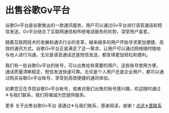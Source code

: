 # 出售谷歌Gv平台

谷歌Gv平台是谷歌推出的一款通讯服务，用户可以通过Gv平台进行语音通话和短信发送。Gv平台结合了互联网通信和传统电话服务的优势，深受用户喜爱。

随着互联网技术的发展和通讯行业的变革，越来越多的用户开始寻求更加便捷、高效的通讯方式。谷歌Gv平台正是满足了这一需求，让用户可以通过网络随时随地与他人进行沟通，无论是语音通话还是短信发送，都变得更加轻松和便利。

我们有一批谷歌Gv平台的账号，可以出售给有需要的用户。这些账号使用方便，通话质量清晰稳定，短信发送快速可靠。无论是个人用户还是企业用户，都可以通过购买谷歌Gv平台账号，享受到高效便捷的通讯体验。

如果您正在寻找谷歌Gv平台账号，或者对我们出售的账号感兴趣，欢迎随时通过✈与我们联系，我们将竭诚为您提供服务。

更多 关于出售谷歌Gv平台 请通过✈与我们联系，感谢阅读，谢谢！[点这✈里联系](https://c.k02.cc)